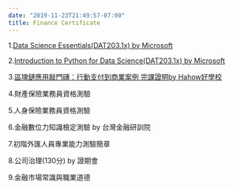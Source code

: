 ```yaml
---
date: "2019-11-23T21:49:57-07:00"
title: Finance Certificate
---
```


1.[Data Science Essentials(DAT203.1x) by Microsoft ](https://drive.google.com/file/d/1_pxS5e2dfcr0Tw3JRlqRmHw1R9EUU0b5/view?usp=sharing)<br/>

2.[Introduction to Python for Data Science(DAT203.1x) by Microsoft ](https://drive.google.com/file/d/1PibsA6MDCDBfebf9fBWJ4hIsY868q8D1/view?usp=sharing)<br/>

3.[區塊鏈應用敲門磚：行動支付到商業案例 完課證明by Hahow好學校](https://drive.google.com/file/d/16o0yrDKBNomIgCYZsxGG1OSbq-lEUEkw/view?usp=sharing)<br/>

4.財產保險業務員資格測驗<br/>

5.人身保險業務員資格測驗 <br/>

6.金融數位力知識檢定測驗 by 台灣金融研訓院 <br/>

7.初階外匯人員專業能力測驗簡章 <br/>

8.公司治理(130分) by 證期會<br/>

9.金融市場常識與職業道德 <br/>

